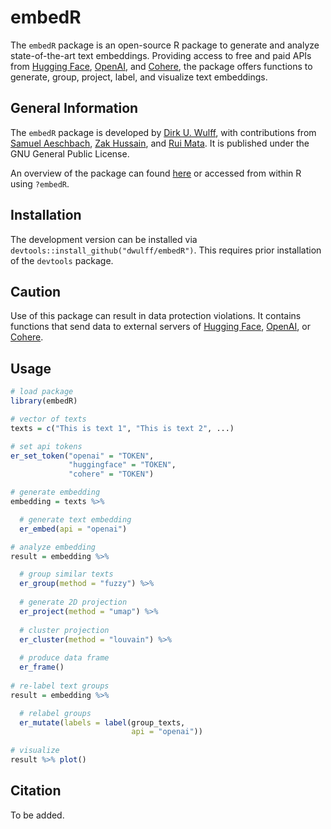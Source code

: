 # embedR

The `embedR` package is an open-source R package to generate and analyze state-of-the-art text embeddings. Providing access to free and paid APIs from [Hugging Face](https://huggingface.co/inference-api), [OpenAI](https://openai.com/blog/openai-api), and [Cohere](https://cohere.com/), the package offers functions to generate, group, project, label, and visualize text embeddings.  

## General Information

The `embedR` package is developed by [Dirk U. Wulff](https://github.com/dwulff), with contributions from [Samuel Aeschbach](https://samuelaeschbach.com/), [Zak Hussain](https://github.com/Zak-Hussain), and [Rui Mata](https://github.com/matarui). It is published under the GNU General Public License.

An overview of the package can found [here](https://dwulff.github.io/embedR/reference/embedR.html) or accessed from within R using `?embedR`.

## Installation

The development version can be installed via `devtools::install_github("dwulff/embedR")`. This requires prior installation of the `devtools` package.  

## Caution

Use of this package can result in data protection violations. It contains functions that send data to external servers of [Hugging Face](https://huggingface.co/inference-api), [OpenAI](https://openai.com/blog/openai-api), or [Cohere](https://cohere.com/). 


## Usage

```r
# load package
library(embedR)

# vector of texts
texts = c("This is text 1", "This is text 2", ...)

# set api tokens
er_set_token("openai" = "TOKEN",
             "huggingface" = "TOKEN",
             "cohere" = "TOKEN")

# generate embedding
embedding = texts %>% 

  # generate text embedding
  er_embed(api = "openai") 

# analyze embedding  
result = embedding %>% 

  # group similar texts
  er_group(method = "fuzzy") %>% 
  
  # generate 2D projection
  er_project(method = "umap") %>% 
  
  # cluster projection
  er_cluster(method = "louvain") %>% 
  
  # produce data frame
  er_frame()
  
# re-label text groups
result = embedding %>% 

  # relabel groups
  er_mutate(labels = label(group_texts, 
                           api = "openai"))
                        
# visualize
result %>% plot()
```

## Citation

To be added.
